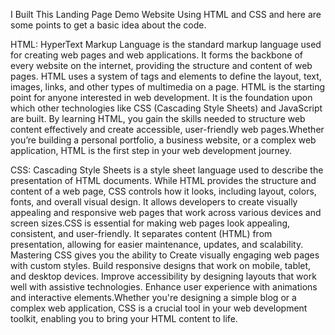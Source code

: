 I Built This Landing Page Demo Website Using HTML and CSS and here are some points to get a basic idea about the code.


HTML:
     HyperText Markup Language is the standard markup language used for creating web pages and web applications. It forms the backbone of every website on the internet,
     providing the structure and content of web pages. HTML uses a system of tags and elements to define the layout, text, images, links, and other types of multimedia on a page.
     HTML is the starting point for anyone interested in web development. It is the foundation upon which other technologies like CSS (Cascading Style Sheets) and JavaScript are built.
     By learning HTML, you gain the skills needed to structure web content effectively and create accessible, user-friendly web pages.Whether you’re building a personal portfolio, a business website,
     or a complex web application, HTML is the first step in your web development journey.


CSS:
     Cascading Style Sheets is a style sheet language used to describe the presentation of HTML documents. While HTML provides the structure and content of a web page,
     CSS controls how it looks, including layout, colors, fonts, and overall visual design. It allows developers to create visually appealing and responsive web pages that
     work across various devices and screen sizes.CSS is essential for making web pages look appealing, consistent, and user-friendly. It separates content (HTML) from presentation,
     allowing for easier maintenance, updates, and scalability. Mastering CSS gives you the ability to Create visually engaging web pages with custom styles.
      Build responsive designs that work on mobile, tablet, and desktop devices. Improve accessibility by designing layouts that work well with assistive technologies.
     Enhance user experience with animations and interactive elements.Whether you're designing a simple blog or a complex web application, CSS is a crucial tool in your web development toolkit,
     enabling you to bring your HTML content to life.
